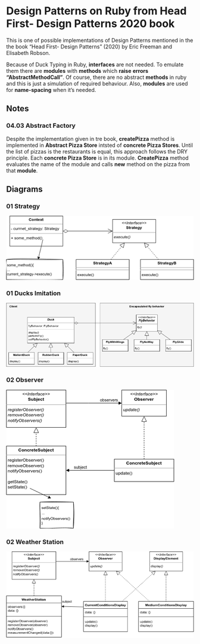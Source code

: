 # Design Patterns on Ruby from Head First- Design Patterns 2020 book
This is one of possible implementations of Design Patterns mentioned in the the book “Head First- Design Patterns” (2020) by Eric Freeman and Elisabeth Robson.

Because of Duck Typing in Ruby, **interfaces** are not needed. To emulate them there are **modules** with **methods** which **raise** **errors “AbstractMethodCall”**. Of course, there are no abstract **methods** in ruby and this is just a simulation of required behaviour.
Also, **modules** are used for **name-spacing** when it’s needed.
## Notes
### 04.03 Abstract Factory
Despite the implementation given in tre book, **createPizza** method is implemented in **Abstract Pizza Store** intsted of **concrete Pizza Stores**.
Until the list of pizzas is the restaurants is equal, this approach follows the DRY principle. Each **concrete Pizza Store** is in its module. **CreatePizza** method evaluates the name of the module and calls **new** method on the pizza from that **module**.


## Diagrams
### 01 Strategy
![Diagram](https://github.com/StanlyShauro/head-first-2020-ruby-design-patterns/blob/main/01.Strategy/StrategyDiagmar.drawio.png)
### 01 Ducks Imitation
![Diagram](https://github.com/StanlyShauro/head-first-2020-ruby-design-patterns/blob/main/01.Strategy/DuckDiagram.drawio.png)

### 02 Observer
![Diagram](https://github.com/StanlyShauro/head-first-2020-ruby-design-patterns/blob/main/02.Observer/ObserverDiagram.drawio.png)
### 02 Weather Station
![Diagram](https://github.com/StanlyShauro/head-first-2020-ruby-design-patterns/blob/main/02.Observer/WeatherStation.drawio.png)
